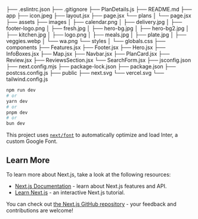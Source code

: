 ├── .eslintrc.json
├── .gitignore
├── PlanDetails.js
├── README.md
├── app
    ├── icon.jpeg
    ├── layout.jsx
    ├── page.jsx
    └── plans
    │   └── page.jsx
├── assets
    ├── images
    │   ├── calendar.png
    │   ├── delivery.jpg
    │   ├── footer-logo.png
    │   ├── fresh.jpg
    │   ├── hero-bg.jpg
    │   ├── hero-bg2.jpg
    │   ├── kitchen.jpg
    │   ├── logo.png
    │   ├── meals.jpg
    │   ├── plate.jpg
    │   ├── veggies.webp
    │   └── wa.png
    └── styles
    │   └── globals.css
├── components
    ├── Features.jsx
    ├── Footer.jsx
    ├── Hero.jsx
    ├── InfoBoxes.jsx
    ├── Map.jsx
    ├── Navbar.jsx
    ├── PlanCard.jsx
    ├── Review.jsx
    ├── ReviewsSection.jsx
    └── SearchForm.jsx
├── jsconfig.json
├── next.config.mjs
├── package-lock.json
├── package.json
├── postcss.config.js
├── public
    ├── next.svg
    └── vercel.svg
└── tailwind.config.js

```bash
npm run dev
# or
yarn dev
# or
pnpm dev
# or
bun dev
```

This project uses [`next/font`](https://nextjs.org/docs/basic-features/font-optimization) to automatically optimize and load Inter, a custom Google Font.

## Learn More

To learn more about Next.js, take a look at the following resources:

- [Next.js Documentation](https://nextjs.org/docs) - learn about Next.js features and API.
- [Learn Next.js](https://nextjs.org/learn) - an interactive Next.js tutorial.

You can check out [the Next.js GitHub repository](https://github.com/vercel/next.js/) - your feedback and contributions are welcome!
